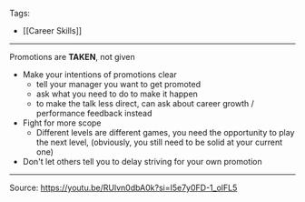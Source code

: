 Tags:
- [[Career Skills]]
---
Promotions are **TAKEN**, not given

- Make your intentions of promotions clear
    - tell your manager you want to get promoted
    - ask what you need to do to make it happen
    - to make the talk less direct, can ask about career growth / performance feedback instead
- Fight for more scope
    - Different levels are different games, you need the opportunity to play the next level, (obviously, you still need to be solid at your current one)
- Don't let others tell you to delay striving for your own promotion

---
Source: https://youtu.be/RUlvn0dbA0k?si=I5e7y0FD-1_olFL5

